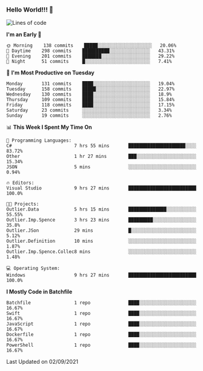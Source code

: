### Hello World!!! 👋

<!--
**kekotek/kekotek** is a ✨ _special_ ✨ repository because its `README.md` (this file) appears on your GitHub profile.

Here are some ideas to get you started:

- 🔭 I’m currently working on ...
- 🌱 I’m currently learning ...
- 👯 I’m looking to collaborate on ...
- 🤔 I’m looking for help with ...
- 💬 Ask me about ...
- 📫 How to reach me: ...
- 😄 Pronouns: ...
- ⚡ Fun fact: ...
-->

<!--START_SECTION:waka-->
![Lines of code](https://img.shields.io/badge/From%20Hello%20World%20I%27ve%20Written-18753%20lines%20of%20code-blue)

**I'm an Early 🐤** 

```text
🌞 Morning    138 commits    █████░░░░░░░░░░░░░░░░░░░░   20.06% 
🌆 Daytime    298 commits    ██████████░░░░░░░░░░░░░░░   43.31% 
🌃 Evening    201 commits    ███████░░░░░░░░░░░░░░░░░░   29.22% 
🌙 Night      51 commits     █░░░░░░░░░░░░░░░░░░░░░░░░   7.41%

```
📅 **I'm Most Productive on Tuesday** 

```text
Monday       131 commits    ████░░░░░░░░░░░░░░░░░░░░░   19.04% 
Tuesday      158 commits    █████░░░░░░░░░░░░░░░░░░░░   22.97% 
Wednesday    130 commits    ████░░░░░░░░░░░░░░░░░░░░░   18.9% 
Thursday     109 commits    ████░░░░░░░░░░░░░░░░░░░░░   15.84% 
Friday       118 commits    ████░░░░░░░░░░░░░░░░░░░░░   17.15% 
Saturday     23 commits     ░░░░░░░░░░░░░░░░░░░░░░░░░   3.34% 
Sunday       19 commits     ░░░░░░░░░░░░░░░░░░░░░░░░░   2.76%

```


📊 **This Week I Spent My Time On** 

```text
💬 Programming Languages: 
C#                       7 hrs 55 mins       █████████████████████░░░░   83.72% 
Other                    1 hr 27 mins        ███░░░░░░░░░░░░░░░░░░░░░░   15.34% 
JSON                     5 mins              ░░░░░░░░░░░░░░░░░░░░░░░░░   0.94%

🔥 Editors: 
Visual Studio            9 hrs 27 mins       █████████████████████████   100.0%

🐱‍💻 Projects: 
Outlier.Data             5 hrs 15 mins       ██████████████░░░░░░░░░░░   55.55% 
Outlier.Imp.Spence       3 hrs 23 mins       █████████░░░░░░░░░░░░░░░░   35.8% 
Outlier.JSon             29 mins             █░░░░░░░░░░░░░░░░░░░░░░░░   5.12% 
Outlier.Definition       10 mins             ░░░░░░░░░░░░░░░░░░░░░░░░░   1.87% 
Outlier.Imp.Spence.Collec8 mins              ░░░░░░░░░░░░░░░░░░░░░░░░░   1.48%

💻 Operating System: 
Windows                  9 hrs 27 mins       █████████████████████████   100.0%

```

**I Mostly Code in Batchfile** 

```text
Batchfile                1 repo              ████░░░░░░░░░░░░░░░░░░░░░   16.67% 
Swift                    1 repo              ████░░░░░░░░░░░░░░░░░░░░░   16.67% 
JavaScript               1 repo              ████░░░░░░░░░░░░░░░░░░░░░   16.67% 
Dockerfile               1 repo              ████░░░░░░░░░░░░░░░░░░░░░   16.67% 
PowerShell               1 repo              ████░░░░░░░░░░░░░░░░░░░░░   16.67%

```



 Last Updated on 02/09/2021
<!--END_SECTION:waka-->
